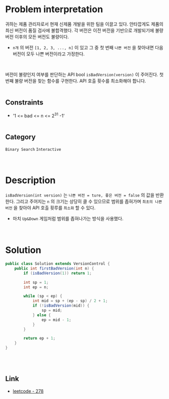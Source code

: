 # Problem interpretation
귀하는 제품 관리자로서 현재 신제품 개발을 위한 팀을 이끌고 있다. 안타깝게도 제품의 최신 버전이 품질 검사에 불합격했다. 각 버전은 이전 버전을 기반으로 개발되기에 불량 버전 이후의 모든 버전도 불량이다.
- `n개` 의 버전 `[1, 2, 3, ..., n]` 이 있고 그 중 첫 번째 `나쁜 버전` 을 찾아내면 다음 버전이 모두 나쁜 버전이라고 가정한다.
<br/>

버전이 불량인지 여부를 판단하는 API bool `isBadVersion(version)` 이 주어진다. 첫 번째 불량 버전을 찾는 함수를 구현한다. API 호출 횟수를 최소화해야 합니다.
<br/><br/>

## Constraints
- '1 <= bad <= n <= 2<sup>31</sup> -1'
<br/><br/>

## Category
`Binary Search` `Interactive`
<br/><br/><br/>

# Description
`isBadVersion(int version)` 는 `나쁜 버전 = ture, 좋은 버전 = false` 의 값을 반환한다. 그리고 주어지는 `n` 의 크기는 상당히 클 수 있으므로 범위를 좁혀가며 `최초의 나쁜 버전` 을 찾아야 API 호출 횟루를 `최소화` 할 수 있다.
- 마치 `Up&Down` 게임처럼 범위를 좁혀나가는 방식을 사용했다. 
<br/><br/><br/>

# Solution
```java
public class Solution extends VersionControl {
    public int firstBadVersion(int n) {
        if (isBadVersion(1)) return 1;

        int sp = 1;
        int ep = n;

        while (sp < ep) {
            int mid = sp + (ep - sp) / 2 + 1;
            if (!isBadVersion(mid)) {
                sp = mid;
            } else {
                ep = mid - 1;
            }
        }

        return ep + 1;
    }
}
```
<br/><br/>

## Link
- [leetcode - 278](https://leetcode.com/problems/first-bad-version/)